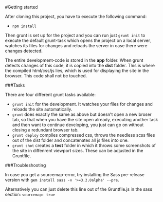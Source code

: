 #Getting started

After cloning this project, you have to execute the following command:

- `npm install`

Then grunt is set up for the project and you can run just `grunt init` to execute the default grunt-task which opens the project on a local server, watches its files for changes and reloads the server in case there were changes detected.

The entire development-code is stored in the **app** folder. When grunt detects changes of this code, it is copied into the **dist** folder. This is where the compiled html/css/js lies, which is used for displaying the site in the browser. This code shall not be touched.

###Tasks

There are four different grunt tasks available:
- `grunt init` for the development. It watches your files for changes and reloads the site automatically.
- `grunt` does exactly the same as above but doesn't open a new broser tab, so that when you have the site open already, executing another task and then want to continue developing, you just can go on without closing a redundant browser tab.
- `grunt deploy` compiles compressed css, throws the needless scss files out of the dist folder and concatenates all js files into one.
- `grunt shot` creates a **test** folder in which it throws some screenshots of the site in diffenrent viewport sizes. These can be adjusted in the Gruntfile.

###Troubleshooting

In case you get a sourcemap-error, try installing the Sass pre-release version with `gem install sass -v '>=3.3.0alpha' --pre`.

Alternatively you can just delete this line out of the Gruntfile.js in the sass section:
`
sourcemap: true
`
